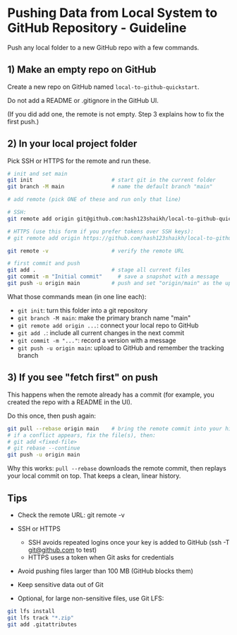 # Pushing Data from Local System to GitHub Repository - Guideline

Push any local folder to a new GitHub repo with a few commands.

## 1) Make an empty repo on GitHub

Create a new repo on GitHub named `local-to-github-quickstart`.

Do not add a README or .gitignore in the GitHub UI.  

(If you did add one, the remote is not empty. Step 3 explains how to fix the first push.)


## 2) In your local project folder

Pick SSH or HTTPS for the remote and run these.

```bash
# init and set main
git init                         # start git in the current folder
git branch -M main               # name the default branch "main"

# add remote (pick ONE of these and run only that line)

# SSH:
git remote add origin git@github.com:hash123shaikh/local-to-github-quickstart.git

# HTTPS (use this form if you prefer tokens over SSH keys):
# git remote add origin https://github.com/hash123shaikh/local-to-github-quickstart.git

git remote -v                    # verify the remote URL

# first commit and push
git add .                        # stage all current files
git commit -m "Initial commit"     # save a snapshot with a message
git push -u origin main          # push and set "origin/main" as the upstream
```

What those commands mean (in one line each):

- `git init`: turn this folder into a git repository
- `git branch -M main`: make the primary branch name "main"
- `git remote add origin ...`: connect your local repo to GitHub
- `git add .`: include all current changes in the next commit
- `git commit -m "..."`: record a version with a message
- `git push -u origin main`: upload to GitHub and remember the tracking branch


## 3) If you see "fetch first" on push

This happens when the remote already has a commit (for example, you created the repo with a README in the UI).

Do this once, then push again:

```bash
git pull --rebase origin main    # bring the remote commit into your history
# if a conflict appears, fix the file(s), then:
# git add <fixed-file>
# git rebase --continue
git push -u origin main
```

Why this works: `pull --rebase` downloads the remote commit, then replays your local commit on top. That keeps a clean, linear history.

## Tips

- Check the remote URL: git remote -v
  
- SSH or HTTPS
  
  - SSH avoids repeated logins once your key is added to GitHub (ssh -T git@github.com to test)
  - HTTPS uses a token when Git asks for credentials
    
- Avoid pushing files larger than 100 MB (GitHub blocks them)
  
- Keep sensitive data out of Git
  
- Optional, for large non-sensitive files, use Git LFS:

```bash
git lfs install
git lfs track "*.zip"
git add .gitattributes
```



















